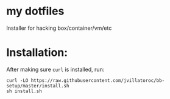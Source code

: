 my dotfiles
====

Installer for hacking box/container/vm/etc

# Installation:

After making sure `curl` is installed, run:

```
curl -LO https://raw.githubusercontent.com/jvillatoroc/bb-setup/master/install.sh
sh install.sh
```

